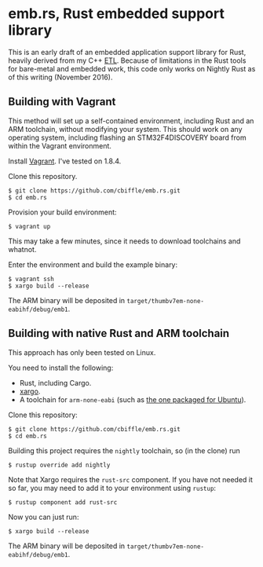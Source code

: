 emb.rs, Rust embedded support library
=====================================

This is an early draft of an embedded application support library for Rust,
heavily derived from my C++ [ETL][1].  Because of limitations in the Rust tools
for bare-metal and embedded work, this code only works on Nightly Rust as of
this writing (November 2016).

[1]: https://github.com/cbiffle/etl/

## Building with Vagrant

This method will set up a self-contained environment, including Rust and an ARM
toolchain, without modifying your system.  This should work on any operating
system, including flashing an STM32F4DISCOVERY board from within the Vagrant
environment.

Install [Vagrant](https://www.vagrantup.com/).  I've tested on 1.8.4.

Clone this repository.

    $ git clone https://github.com/cbiffle/emb.rs.git
    $ cd emb.rs

Provision your build environment:

    $ vagrant up

This may take a few minutes, since it needs to download toolchains and whatnot.

Enter the environment and build the example binary:

    $ vagrant ssh
    $ xargo build --release

The ARM binary will be deposited in `target/thumbv7em-none-eabihf/debug/emb1`.

## Building with native Rust and ARM toolchain

This approach has only been tested on Linux.

You need to install the following:

- Rust, including Cargo.
- [xargo][2].
- A toolchain for `arm-none-eabi` (such as [the one packaged for Ubuntu][3]).

Clone this repository:

    $ git clone https://github.com/cbiffle/emb.rs.git
    $ cd emb.rs

Building this project requires the `nightly` toolchain, so (in the clone) run

    $ rustup override add nightly

Note that Xargo requires the `rust-src` component.  If you have not needed it so
far, you may need to add it to your environment using `rustup`:

    $ rustup component add rust-src

Now you can just run:

    $ xargo build --release

The ARM binary will be deposited in `target/thumbv7em-none-eabihf/debug/emb1`.

[2]: https://github.com/japaric/xargo
[3]: https://launchpad.net/gcc-arm-embedded
